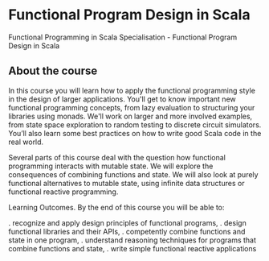 # Functional Program Design in Scala
Functional Programming in Scala Specialisation - Functional Program Design in Scala

## About the course

In this course you will learn how to apply the functional programming style in the design of larger applications. You'll get to know important new functional programming concepts, from lazy evaluation to structuring your libraries using monads. We'll work on larger and more involved examples, from state space exploration to random testing to discrete circuit simulators. You’ll also learn some best practices on how to write good Scala code in the real world.

Several parts of this course deal with the question how functional programming interacts with mutable state. We will explore the consequences of combining functions and state. We will also look at purely functional alternatives to mutable state, using infinite data structures or functional reactive programming.

Learning Outcomes. By the end of this course you will be able to:

. recognize and apply design principles of functional programs,
. design functional libraries and their APIs,
. competently combine functions and state in one program,
. understand reasoning techniques for programs that combine 
   functions and state,
.  write simple functional reactive applications
